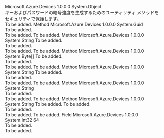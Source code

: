 <Type Name="CryptoKeyGenerator" FullName="Microsoft.Azure.Devices.Common.CryptoKeyGenerator">
  <TypeSignature Language="C#" Value="public static class CryptoKeyGenerator" />
  <TypeSignature Language="ILAsm" Value=".class public auto ansi abstract sealed beforefieldinit CryptoKeyGenerator extends System.Object" />
  <TypeSignature Language="DocId" Value="T:Microsoft.Azure.Devices.Common.CryptoKeyGenerator" />
  <TypeSignature Language="VB.NET" Value="Public Class CryptoKeyGenerator" />
  <TypeSignature Language="F#" Value="type CryptoKeyGenerator = class" />
  <AssemblyInfo>
    <AssemblyName>Microsoft.Azure.Devices</AssemblyName>
    <AssemblyVersion>1.0.0.0</AssemblyVersion>
  </AssemblyInfo>
  <Base>
    <BaseTypeName>System.Object</BaseTypeName>
  </Base>
  <Interfaces />
  <Docs>
    <summary>
            キーおよびパスワードの暗号強度を生成するためのユーティリティ メソッドをセキュリティで保護します。
            </summary>
    <remarks>To be added.</remarks>
  </Docs>
  <Members>
    <Member MemberName="GenerateGuid">
      <MemberSignature Language="C#" Value="public static Guid GenerateGuid ();" />
      <MemberSignature Language="ILAsm" Value=".method public static hidebysig valuetype System.Guid GenerateGuid() cil managed" />
      <MemberSignature Language="DocId" Value="M:Microsoft.Azure.Devices.Common.CryptoKeyGenerator.GenerateGuid" />
      <MemberSignature Language="VB.NET" Value="Public Shared Function GenerateGuid () As Guid" />
      <MemberSignature Language="F#" Value="static member GenerateGuid : unit -&gt; Guid" Usage="Microsoft.Azure.Devices.Common.CryptoKeyGenerator.GenerateGuid " />
      <MemberType>Method</MemberType>
      <AssemblyInfo>
        <AssemblyName>Microsoft.Azure.Devices</AssemblyName>
        <AssemblyVersion>1.0.0.0</AssemblyVersion>
      </AssemblyInfo>
      <ReturnValue>
        <ReturnType>System.Guid</ReturnType>
      </ReturnValue>
      <Parameters />
      <Docs>
        <summary>To be added.</summary>
        <returns>To be added.</returns>
        <remarks>To be added.</remarks>
      </Docs>
    </Member>
    <Member MemberName="GenerateKey">
      <MemberSignature Language="C#" Value="public static string GenerateKey (int keySize);" />
      <MemberSignature Language="ILAsm" Value=".method public static hidebysig string GenerateKey(int32 keySize) cil managed" />
      <MemberSignature Language="DocId" Value="M:Microsoft.Azure.Devices.Common.CryptoKeyGenerator.GenerateKey(System.Int32)" />
      <MemberSignature Language="VB.NET" Value="Public Shared Function GenerateKey (keySize As Integer) As String" />
      <MemberSignature Language="F#" Value="static member GenerateKey : int -&gt; string" Usage="Microsoft.Azure.Devices.Common.CryptoKeyGenerator.GenerateKey keySize" />
      <MemberType>Method</MemberType>
      <AssemblyInfo>
        <AssemblyName>Microsoft.Azure.Devices</AssemblyName>
        <AssemblyVersion>1.0.0.0</AssemblyVersion>
      </AssemblyInfo>
      <ReturnValue>
        <ReturnType>System.String</ReturnType>
      </ReturnValue>
      <Parameters>
        <Parameter Name="keySize" Type="System.Int32" />
      </Parameters>
      <Docs>
        <param name="keySize">To be added.</param>
        <summary>To be added.</summary>
        <returns>To be added.</returns>
        <remarks>To be added.</remarks>
      </Docs>
    </Member>
    <Member MemberName="GenerateKeyBytes">
      <MemberSignature Language="C#" Value="public static byte[] GenerateKeyBytes (int keySize);" />
      <MemberSignature Language="ILAsm" Value=".method public static hidebysig unsigned int8[] GenerateKeyBytes(int32 keySize) cil managed" />
      <MemberSignature Language="DocId" Value="M:Microsoft.Azure.Devices.Common.CryptoKeyGenerator.GenerateKeyBytes(System.Int32)" />
      <MemberSignature Language="VB.NET" Value="Public Shared Function GenerateKeyBytes (keySize As Integer) As Byte()" />
      <MemberSignature Language="F#" Value="static member GenerateKeyBytes : int -&gt; byte[]" Usage="Microsoft.Azure.Devices.Common.CryptoKeyGenerator.GenerateKeyBytes keySize" />
      <MemberType>Method</MemberType>
      <AssemblyInfo>
        <AssemblyName>Microsoft.Azure.Devices</AssemblyName>
        <AssemblyVersion>1.0.0.0</AssemblyVersion>
      </AssemblyInfo>
      <ReturnValue>
        <ReturnType>System.Byte[]</ReturnType>
      </ReturnValue>
      <Parameters>
        <Parameter Name="keySize" Type="System.Int32" />
      </Parameters>
      <Docs>
        <param name="keySize">To be added.</param>
        <summary>To be added.</summary>
        <returns>To be added.</returns>
        <remarks>To be added.</remarks>
      </Docs>
    </Member>
    <Member MemberName="GenerateKeyInHex">
      <MemberSignature Language="C#" Value="public static string GenerateKeyInHex (int keySize);" />
      <MemberSignature Language="ILAsm" Value=".method public static hidebysig string GenerateKeyInHex(int32 keySize) cil managed" />
      <MemberSignature Language="DocId" Value="M:Microsoft.Azure.Devices.Common.CryptoKeyGenerator.GenerateKeyInHex(System.Int32)" />
      <MemberSignature Language="VB.NET" Value="Public Shared Function GenerateKeyInHex (keySize As Integer) As String" />
      <MemberSignature Language="F#" Value="static member GenerateKeyInHex : int -&gt; string" Usage="Microsoft.Azure.Devices.Common.CryptoKeyGenerator.GenerateKeyInHex keySize" />
      <MemberType>Method</MemberType>
      <AssemblyInfo>
        <AssemblyName>Microsoft.Azure.Devices</AssemblyName>
        <AssemblyVersion>1.0.0.0</AssemblyVersion>
      </AssemblyInfo>
      <ReturnValue>
        <ReturnType>System.String</ReturnType>
      </ReturnValue>
      <Parameters>
        <Parameter Name="keySize" Type="System.Int32" />
      </Parameters>
      <Docs>
        <param name="keySize">To be added.</param>
        <summary>To be added.</summary>
        <returns>To be added.</returns>
        <remarks>To be added.</remarks>
      </Docs>
    </Member>
    <Member MemberName="GeneratePassword">
      <MemberSignature Language="C#" Value="public static string GeneratePassword ();" />
      <MemberSignature Language="ILAsm" Value=".method public static hidebysig string GeneratePassword() cil managed" />
      <MemberSignature Language="DocId" Value="M:Microsoft.Azure.Devices.Common.CryptoKeyGenerator.GeneratePassword" />
      <MemberSignature Language="VB.NET" Value="Public Shared Function GeneratePassword () As String" />
      <MemberSignature Language="F#" Value="static member GeneratePassword : unit -&gt; string" Usage="Microsoft.Azure.Devices.Common.CryptoKeyGenerator.GeneratePassword " />
      <MemberType>Method</MemberType>
      <AssemblyInfo>
        <AssemblyName>Microsoft.Azure.Devices</AssemblyName>
        <AssemblyVersion>1.0.0.0</AssemblyVersion>
      </AssemblyInfo>
      <ReturnValue>
        <ReturnType>System.String</ReturnType>
      </ReturnValue>
      <Parameters />
      <Docs>
        <summary>To be added.</summary>
        <returns>To be added.</returns>
        <remarks>To be added.</remarks>
      </Docs>
    </Member>
    <Member MemberName="GeneratePassword">
      <MemberSignature Language="C#" Value="public static string GeneratePassword (int length, bool base64Encoding);" />
      <MemberSignature Language="ILAsm" Value=".method public static hidebysig string GeneratePassword(int32 length, bool base64Encoding) cil managed" />
      <MemberSignature Language="DocId" Value="M:Microsoft.Azure.Devices.Common.CryptoKeyGenerator.GeneratePassword(System.Int32,System.Boolean)" />
      <MemberSignature Language="VB.NET" Value="Public Shared Function GeneratePassword (length As Integer, base64Encoding As Boolean) As String" />
      <MemberSignature Language="F#" Value="static member GeneratePassword : int * bool -&gt; string" Usage="Microsoft.Azure.Devices.Common.CryptoKeyGenerator.GeneratePassword (length, base64Encoding)" />
      <MemberType>Method</MemberType>
      <AssemblyInfo>
        <AssemblyName>Microsoft.Azure.Devices</AssemblyName>
        <AssemblyVersion>1.0.0.0</AssemblyVersion>
      </AssemblyInfo>
      <ReturnValue>
        <ReturnType>System.String</ReturnType>
      </ReturnValue>
      <Parameters>
        <Parameter Name="length" Type="System.Int32" />
        <Parameter Name="base64Encoding" Type="System.Boolean" />
      </Parameters>
      <Docs>
        <param name="length">To be added.</param>
        <param name="base64Encoding">To be added.</param>
        <summary>To be added.</summary>
        <returns>To be added.</returns>
        <remarks>To be added.</remarks>
      </Docs>
    </Member>
    <Member MemberName="Sha512KeySize">
      <MemberSignature Language="C#" Value="public const int Sha512KeySize = 64;" />
      <MemberSignature Language="ILAsm" Value=".field public static literal int32 Sha512KeySize = (64)" />
      <MemberSignature Language="DocId" Value="F:Microsoft.Azure.Devices.Common.CryptoKeyGenerator.Sha512KeySize" />
      <MemberSignature Language="VB.NET" Value="Public Const Sha512KeySize As Integer  = 64" />
      <MemberSignature Language="F#" Value="val mutable Sha512KeySize : int" Usage="Microsoft.Azure.Devices.Common.CryptoKeyGenerator.Sha512KeySize" />
      <MemberType>Field</MemberType>
      <AssemblyInfo>
        <AssemblyName>Microsoft.Azure.Devices</AssemblyName>
        <AssemblyVersion>1.0.0.0</AssemblyVersion>
      </AssemblyInfo>
      <ReturnValue>
        <ReturnType>System.Int32</ReturnType>
      </ReturnValue>
      <MemberValue>64</MemberValue>
      <Docs>
        <summary>To be added.</summary>
        <remarks>To be added.</remarks>
      </Docs>
    </Member>
  </Members>
</Type>